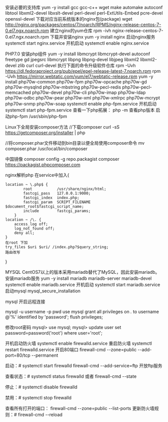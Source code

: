 安装必要的支持库
yum -y install gcc gcc-c++ wget make automake autoconf libtool libxml2-devel libxslt-devel perl-devel perl-ExtUtils-Embed pcre-devel openssl-devel
下载对应当前系统版本的nginx包(package)
wget  http://nginx.org/packages/centos/7/noarch/RPMS/nginx-release-centos-7-0.el7.ngx.noarch.rpm
建立nginx的yum仓库
rpm -ivh nginx-release-centos-7-0.el7.ngx.noarch.rpm
下载并安装nginx
yum -y install nginx
启动nginx服务
systemctl start nginx.service
开机启动
systemctl enable nginx.service


PHP7.0
安装php组件
yum -y install libmcrypt libmcrypt-devel  autoconf  freetype gd jpegsrc libmcrypt libpng libpng-devel libjpeg libxml2 libxml2-devel zlib curl curl-devel
执行下面的命令升级软件仓库
rpm -Uvh https://dl.fedoraproject.org/pub/epel/epel-release-latest-7.noarch.rpm
rpm -Uvh https://mirror.webtatic.com/yum/el7/webtatic-release.rpm
yum -y install php70w-common php70w-fpm php70w-opcache php70w-gd php70w-mysqlnd php70w-mbstring php70w-pecl-redis php70w-pecl-memcached php70w-devel  php70w-cli  php70w-imap php70w-ldap php70w-odbc php70w-pear php70w-xml php70w-xmlrpc  php70w-mcrypt  php70w-snmp php70w-soap
systemctl enable php-fpm.service 
开机启动
systemctl start php-fpm.service
查看一下php拓展：
php -m
查看php版本
启动php-fpm
/usr/sbin/php-fpm

Linux下全局安装composer方法
//下载composer
curl -sS https://getcomposer.org/installer | php

//将composer.phar文件移动到bin目录以便全局使用composer命令
mv composer.phar /usr/local/bin/composer

中国镜像
composer config -g repo.packagist composer https://packagist.phpcomposer.com

nginx解析php
在service中加入{
<!-- 	location ~* \.(jpg|jpeg|gif|png|css|js|ico|xml)$ {
	    access_log        off;
	    log_not_found     off;
	    expires           360d;
	} -->
	location ~ \.php$ {
	        root           /usr/share/nginx/html;
	        fastcgi_pass   127.0.0.1:9000;
	        fastcgi_index  index.php;
	        fastcgi_param  SCRIPT_FILENAME $document_root$fastcgi_script_name;
	        include        fastcgi_params;
	    }
	location ~ /\. {
	    access_log off;
	    log_not_found off;
	    deny all;
	}
	在root 下加
	try_files $uri $uri/ /index.php?$query_string;
	路由改写
}

MYSQL
CentOS7以上的版本采用mariadb替代了MySQL，因此安装mariadb。 
安装mariadb服务 
yum -y install mariadb mariadb-server mariadb-devel 
systemctl enable mariadb.service 
开机启动
systemctl start mariadb.service 
启动mysql
mysql_secure_installation 

mysql 开启远程连接
 
mysql -u username -p pwd
use mysql 
grant all privileges on *.* to username @'%' identified by 'password';
flush privileges;

修改root密码
mysql> use mysql; 
mysql> update user set password=password('root') where user='root'; 

开机启动防火墙
systemctl enable firewalld.service 
重启防火墙
systemctl restart firewalld.service 
开启80端口
firewall-cmd --zone=public --add-port=80/tcp --permanent 

启动：# systemctl start  firewalld
firewall-cmd --add-service=ftp 开放ftp服务

查看状态：# systemctl status firewalld 或者 firewall-cmd --state

停止：# systemctl disable firewalld

禁用：# systemctl stop firewalld

查看所有打开的端口： firewall-cmd --zone=public --list-ports
更新防火墙规则：# firewall-cmd --reload